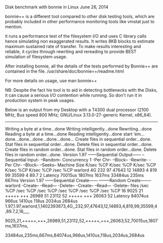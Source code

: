 Disk benchmark with bonnie in Linux
June 26, 2014



bonnie++ is a different tool compared to other disk testing tools, which are probably included in other performance monitoring tools like vmstat just to mention.

it runs a performance test of the filesystem I/O and uses C library calls hence simulating non exaggerated results. It writes 8KB blocks to estimate maximum sustained rate of transfer. To make results interesting and reliable, it cycles through rewriting and rereading to provide BEST simulation of filesystem usage.

After installing bonnie, all the details of the tests performed by Bonnie++ are contained in the file. /usr/share/doc/bonnie++/readme.html

For more details on usage, use man bonnie++

NB: Despite the fact his tool is to aid in detecting bottlenecks with the Disks, it can cause a serious I/O contention while running. So don't run it in production system in peak usages.

Below is an output from my Desktop with a T4300 dual processor (2100 MHz, Bus speed 800 MHz; GNU/Linux 3.13.0-27-generic Kernel, x86_64).

-------------------------------------------------------------------------------------------------------------------------

Writing a byte at a time…done
Writing intelligently…done
Rewriting…done
Reading a byte at a time…done
Reading intelligently…done
start ‘em…done…done…done…done…done…
Create files in sequential order…done.
Stat files in sequential order…done.
Delete files in sequential order…done.
Create files in random order…done.
Stat files in random order…done.
Delete files in random order…done.
Version 1.97 ——Sequential Output—— –Sequential Input- –Random-
Concurrency 1 -Per Chr- –Block– -Rewrite- -Per Chr- –Block– –Seeks–
Machine Size K/sec %CP K/sec %CP K/sec %CP K/sec %CP K/sec %CP /sec %CP
warlord 4G 232 97 47643 12 14893 4 819 99 35599 4 89.7 2
Latency 70015us 1807ms 1637ms 33484us 235ms 667ms
Version 1.97 ——Sequential Create—— ——–Random Create——–
warlord -Create– –Read— -Delete– -Create– –Read— -Delete–
files /sec %CP /sec %CP /sec %CP /sec %CP /sec %CP /sec %CP
16 9025 21 +++++ +++ 26989 51 23112 52 +++++ +++ 26063 52
Latency 84074us 966us 1410us 118us 2034us 2684us
1.97,1.97,warlord,1,1402393673,4G,,232,97,47643,12,14893,4,819,99,35599,4,89.7,2,16,,,,,

9025,21,+++++,+++,26989,51,23112,52,+++++,+++,26063,52,70015us,1807ms,1637ms,

33484us,235ms,667ms,84074us,966us,1410us,118us,2034us,2684us

